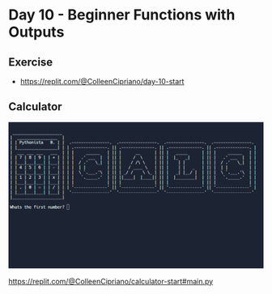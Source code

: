 # Day 10 - Beginner Functions with Outputs 

## Exercise
- https://replit.com/@ColleenCipriano/day-10-start

## Calculator

![calculator](calculator.gif)

https://replit.com/@ColleenCipriano/calculator-start#main.py
